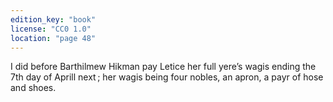 ```yaml
---
edition_key: "book"
license: "CC0 1.0"
location: "page 48"
---
```

I did before Barthilmew
Hikman pay Letice her full yere’s wagis ending the 7th day
of Aprill next ; her wagis being four nobles, an apron, a payr of
hose and shoes.
